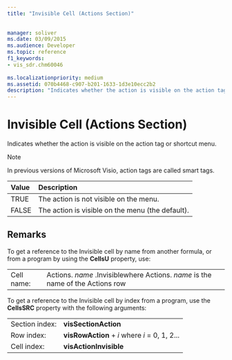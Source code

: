 ```yaml
---
title: "Invisible Cell (Actions Section)"
 
 
manager: soliver
ms.date: 03/09/2015
ms.audience: Developer
ms.topic: reference
f1_keywords:
- vis_sdr.chm60046
 
ms.localizationpriority: medium
ms.assetid: 070b4468-c907-b201-1633-1d3e10ecc2b2
description: "Indicates whether the action is visible on the action tag or shortcut menu."
---
```


# Invisible Cell (Actions Section)

Indicates whether the action is visible on the action tag or shortcut menu. 
  
> [!NOTE]
> In previous versions of Microsoft Visio, action tags are called smart tags. 
  
|**Value**|**Description**|
|:-----|:-----|
|TRUE  <br/> |The action is not visible on the menu. |
|FALSE  <br/> |The action is visible on the menu (the default). |
   
## Remarks

To get a reference to the Invisible cell by name from another formula, or from a program by using the **CellsU** property, use: 
  
|||
|:-----|:-----|
|Cell name:  <br/> |Actions. *name*  .Invisiblewhere Actions.  *name*  is the name of the Actions row  <br/> |
   
To get a reference to the Invisible cell by index from a program, use the **CellsSRC** property with the following arguments: 
  
|||
|:-----|:-----|
|Section index:  <br/> |**visSectionAction** <br/> |
|Row index:  <br/> |**visRowAction** +  *i*  where  *i*  = 0, 1, 2... |
|Cell index:  <br/> |**visActionInvisible** <br/> |
   


